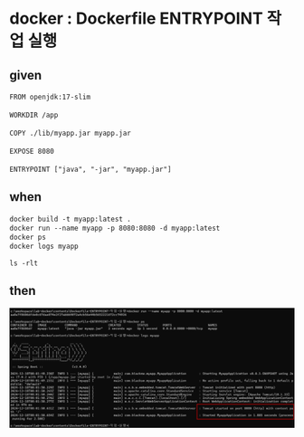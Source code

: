 # docker : Dockerfile ENTRYPOINT 작업 실행

## given

```
FROM openjdk:17-slim

WORKDIR /app

COPY ./lib/myapp.jar myapp.jar

EXPOSE 8080

ENTRYPOINT ["java", "-jar", "myapp.jar"]
```

## when

```
docker build -t myapp:latest .
docker run --name myapp -p 8080:8080 -d myapp:latest
docker ps
docker logs myapp
```

```
ls -rlt
```

## then

![20241218_170239.png](..%2F..%2Fimages%2F20241218_170239.png)